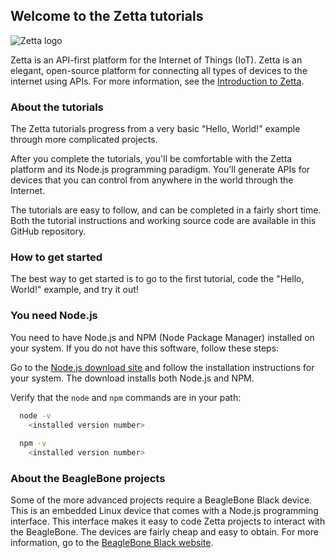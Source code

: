 ## Welcome to the Zetta tutorials

![Zetta logo](http://www.zettajs.org/images/logos/zetta-logo.png)

Zetta is an API-first platform for the Internet of Things (IoT). Zetta is an elegant, open-source platform for connecting all types of devices to the internet using APIs. For more information, see the [Introduction to Zetta](https://github.com/zettajs/zetta/wiki/Overview).

### About the tutorials

The Zetta tutorials progress from a very basic "Hello, World!" example through more complicated projects. 

After you complete the tutorials, you'll be comfortable with the Zetta platform and its Node.js programming paradigm. You'll generate APIs for devices that you can control from anywhere in the world through the Internet.

The tutorials are easy to follow, and can be completed in a fairly short time. Both the tutorial instructions and working source code are available in this GitHub repository. 

### How to get started

The best way to get started is to go to the first tutorial, code the "Hello, World!" example, and try it out!

### You need Node.js

You need to have Node.js and NPM (Node Package Manager) installed on your system. If you do not have this software, follow these steps:

Go to the [Node.js download site](https://nodejs.org/en/download/) and follow the installation instructions for your system. The download installs both Node.js and NPM.

Verify that the `node` and `npm` commands are in your path:

```bash
  node -v
    <installed version number>
      
  npm -v
    <installed version number>
```

### About the BeagleBone projects

Some of the more advanced projects require a BeagleBone Black device. This is an embedded Linux device that comes with a Node.js programming interface. This interface makes it easy to code Zetta projects to interact with the BeagleBone. The devices are fairly cheap and easy to obtain. For more information, go to the [BeagleBone Black website](http://beagleboard.org/black).
